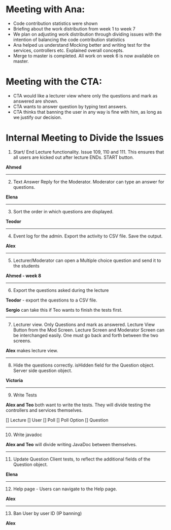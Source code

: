 # Meeting with Ana: 
- Code contribution statistics were shown
- Briefing about the work distribution from week 1 to week 7
- We plan on adjusting work distribution through dividing issues with the intention of balancing the code contribution statistics
- Ana helped us understand Mocking better and writing test for the services, controllers etc. Explained overall concepts.
- Merge to master is completed. All work on week 6 is now available on master. 


# Meeting with the CTA: 
- CTA would like a lecturer view where only the questions and mark as answered are shown. 
- CTA wants to answer question by typing text answers. 
- CTA thinks that banning the user in any way is fine with him, as long as we justify our decision. 

# Internal Meeting to Divide the Issues 

1. Start/ End Lecture functionality. Issue 109, 110 and 111. This ensures that all users are kicked out after lecture ENDs. START button. 

**Ahmed**

--- 

2. Text Answer Reply for the Moderator. Moderator can type an answer for questions.

**Elena**

---

3. Sort the order in which questions are displayed.

**Teodor**

---
4. Event log for the admin. Export the activity to CSV file. Save the output. 

**Alex** 

---
5. Lecturer/Moderator can open a Multiple choice question and send it to the students

**Ahmed - week 8** 

---
6. Export the questions asked during the lecture

**Teodor** - export the questions to a CSV file. 

**Sergio** can take this if Teo wants to finish the tests first. 

---
7. Lecturer view. Only Questions and mark as answered. Lecture View Button from the Mod Screen. Lecture Screen and Moderator Screen can be interchanged easily. One must go back and forth between the two screens. 

**Alex** makes lecture view. 

---
8. Hide the questions correctly. isHidden field for the Question object. Server side question object. 

**Victoria** 

---
9. Write Tests 

**Alex and Teo** both want to write the tests. They will divide testing the controllers and services themselves. 

 [] Lecture
 [] User 
 [] Poll
 [] Poll Option
 [] Question 

---
10. Write javadoc

**Alex and Teo** will divide writing JavaDoc between themselves. 

---
11. Update Question Client tests, to reflect the additional fields of the Question object. 

**Elena** 

---
12. Help page - Users can navigate to the Help page. 

**Alex**

---
13. Ban User by user ID (IP banning)

**Alex** 

